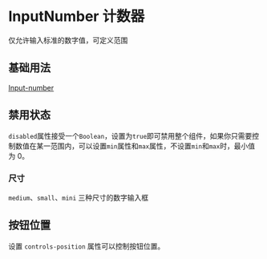 # InputNumber 计数器

仅允许输入标准的数字值，可定义范围

<script>
  export default {
    data() {
      return {
        num1: 1,
        num2: 1,
        num3: 5,
        num4: 1,
        num5: 1,
        num6: 1,
        num7: 1,
        num8: 1
      }
    },
    methods: {
      handleChange(value) {
        console.log(value);
      }
    }
  };
</script>

<style>
  .el-input-number + .el-input-number {
    margin-left: 10px;
  }
</style>

## 基础用法

[Input-number](http://element.eleme.io/#/zh-CN/component/input-number)

<demo-block>
  <el-input-number v-model="num1" @change="handleChange" :min="1" :max="10" label="描述文字"></el-input-number>
</demo-block>

## 禁用状态

`disabled`属性接受一个`Boolean`，设置为`true`即可禁用整个组件，如果你只需要控制数值在某一范围内，可以设置`min`属性和`max`属性，不设置`min`和`max`时，最小值为 0。

<demo-block>
  <el-input-number v-model="num2" :disabled="true"></el-input-number>
</demo-block>

### 尺寸

`medium`、`small`、`mini` 三种尺寸的数字输入框

<demo-block>
  <el-input-number v-model="num4"></el-input-number>
  <el-input-number size="medium" v-model="num5"></el-input-number>
  <el-input-number size="small" v-model="num6"></el-input-number>
  <el-input-number size="mini" v-model="num7"></el-input-number>
</demo-block>

## 按钮位置

设置 `controls-position` 属性可以控制按钮位置。

<demo-block>
  <el-input-number v-model="num8" controls-position="right" @change="handleChange" :min="1" :max="10"></el-input-number>
</demo-block>
